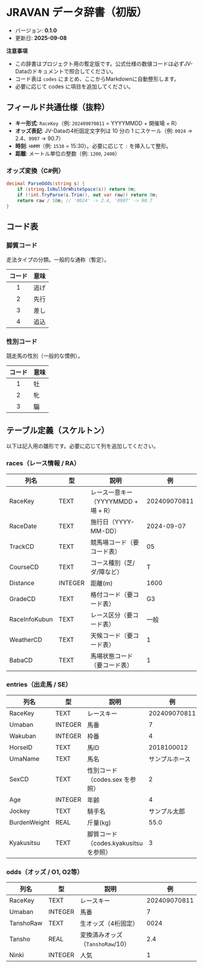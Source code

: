 # JRAVAN データ辞書（初版）

- バージョン: **0.1.0**
- 更新日: **2025-09-08**

**注意事項**
- この辞書はプロジェクト用の暫定版です。公式仕様の数値コードは必ずJV-Dataのドキュメントで照合してください。
- コード表は `codes` にまとめ、ここからMarkdownに自動整形します。
- 必要に応じて codes に項目を追加してください。

## フィールド共通仕様（抜粋）

- **キー形式**: `RaceKey`（例: `202409070811` = YYYYMMDD + 開催場 + R）
- **オッズ表記**: JV-Dataの4桁固定文字列は 10 分の 1 にスケール（例: `0024` → 2.4、`0907` → 90.7）
- **時刻**: `HHMM`（例: `1530` = 15:30）。必要に応じて `:` を挿入して整形。
- **距離**: メートル単位の整数（例: `1200`, `2400`）

### オッズ変換（C#例）
```csharp
decimal ParseOdds(string s) {
    if (string.IsNullOrWhiteSpace(s)) return 0m;
    if (!int.TryParse(s.Trim(), out var raw)) return 0m;
    return raw / 10m; // '0024' -> 2.4, '0907' -> 90.7
}
```

## コード表

### 脚質コード
走法タイプの分類。一般的な通称（暫定）。

| コード | 意味 |
|:-----:|:-----|
| 1 | 逃げ |
| 2 | 先行 |
| 3 | 差し |
| 4 | 追込 |

### 性別コード
競走馬の性別（一般的な慣例）。

| コード | 意味 |
|:-----:|:-----|
| 1 | 牡 |
| 2 | 牝 |
| 3 | 騸 |

## テーブル定義（スケルトン）

以下は記入用の雛形です。必要に応じて列を追加してください。

### races（レース情報 / RA）

| 列名 | 型 | 説明 | 例 |
|---|---|---|---|
| RaceKey | TEXT | レース一意キー（YYYYMMDD + 場 + R） | 202409070811 |
| RaceDate | TEXT | 施行日（YYYY-MM-DD） | 2024-09-07 |
| TrackCD | TEXT | 競馬場コード（要コード表） | 05 |
| CourseCD | TEXT | コース種別（芝/ダ/障など） | T |
| Distance | INTEGER | 距離(m) | 1600 |
| GradeCD | TEXT | 格付コード（要コード表） | G3 |
| RaceInfoKubun | TEXT | レース区分（要コード表） | 一般 |
| WeatherCD | TEXT | 天候コード（要コード表） | 1 |
| BabaCD | TEXT | 馬場状態コード（要コード表） | 1 |

### entries（出走馬 / SE）

| 列名 | 型 | 説明 | 例 |
|---|---|---|---|
| RaceKey | TEXT | レースキー | 202409070811 |
| Umaban | INTEGER | 馬番 | 7 |
| Wakuban | INTEGER | 枠番 | 4 |
| HorseID | TEXT | 馬ID | 2018100012 |
| UmaName | TEXT | 馬名 | サンプルホース |
| SexCD | TEXT | 性別コード（codes.sex を参照） | 2 |
| Age | INTEGER | 年齢 | 4 |
| Jockey | TEXT | 騎手名 | サンプル太郎 |
| BurdenWeight | REAL | 斤量(kg) | 55.0 |
| Kyakusitsu | TEXT | 脚質コード（codes.kyakusitsu を参照） | 3 |

### odds（オッズ / O1, O2等）

| 列名 | 型 | 説明 | 例 |
|---|---|---|---|
| RaceKey | TEXT | レースキー | 202409070811 |
| Umaban | INTEGER | 馬番 | 7 |
| TanshoRaw | TEXT | 生オッズ（4桁固定） | 0024 |
| Tansho | REAL | 変換済みオッズ（`TanshoRaw`/10） | 2.4 |
| Ninki | INTEGER | 人気 | 1 |
